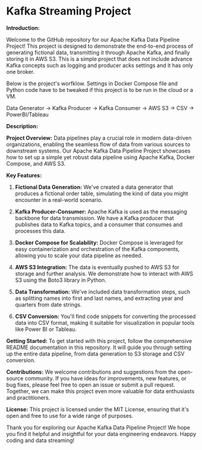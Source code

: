 # Kafka Streaming Project

**Introduction:**

Welcome to the GitHub repository for our Apache Kafka Data Pipeline Project! This project is designed to demonstrate the end-to-end process of generating fictional data, transmitting it through Apache Kafka, and finally storing it in AWS S3. This is a simple project that does not include advance Kafka concepts such as logging and producer acks settings and it has only one broker.

Below is the project's worfklow. Settings in Docker Compose file and Python code have to be tweaked if this project is to be run in the cloud or a VM.

Data Generator -> Kafka Producer -> Kafka Consumer -> AWS S3 -> CSV -> PowerBI/Tableau


**Description:**

**Project Overview:**
Data pipelines play a crucial role in modern data-driven organizations, enabling the seamless flow of data from various sources to downstream systems. Our Apache Kafka Data Pipeline Project showcases how to set up a simple yet robust data pipeline using Apache Kafka, Docker Compose, and AWS S3.

**Key Features:**

1. **Fictional Data Generation:** We've created a data generator that produces a fictional order table, simulating the kind of data you might encounter in a real-world scenario.

2. **Kafka Producer-Consumer:** Apache Kafka is used as the messaging backbone for data transmission. We have a Kafka producer that publishes data to Kafka topics, and a consumer that consumes and processes this data.

3. **Docker Compose for Scalability:** Docker Compose is leveraged for easy containerization and orchestration of the Kafka components, allowing you to scale your data pipeline as needed.

4. **AWS S3 Integration:** The data is eventually pushed to AWS S3 for storage and further analysis. We demonstrate how to interact with AWS S3 using the Boto3 library in Python.

5. **Data Transformation:** We've included data transformation steps, such as splitting names into first and last names, and extracting year and quarters from date strings.

6. **CSV Conversion:** You'll find code snippets for converting the processed data into CSV format, making it suitable for visualization in popular tools like Power BI or Tableau.

**Getting Started:**
To get started with this project, follow the comprehensive README documentation in this repository. It will guide you through setting up the entire data pipeline, from data generation to S3 storage and CSV conversion.

**Contributions:**
We welcome contributions and suggestions from the open-source community. If you have ideas for improvements, new features, or bug fixes, please feel free to open an issue or submit a pull request. Together, we can make this project even more valuable for data enthusiasts and practitioners.

**License:**
This project is licensed under the MIT License, ensuring that it's open and free to use for a wide range of purposes.

Thank you for exploring our Apache Kafka Data Pipeline Project! We hope you find it helpful and insightful for your data engineering endeavors. Happy coding and data streaming!
